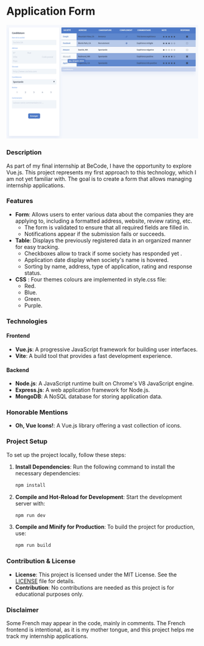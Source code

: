 # Application Form

![Screenshot of Application Form](./public/assets/webp/screenshoot.webp)

### Description
As part of my final internship at BeCode, I have the opportunity to explore Vue.js. This project represents my first approach to this technology, which I am not yet familiar with. The goal is to create a form that allows managing internship applications.

### Features
- **Form**: Allows users to enter various data about the companies they are applying to, including a formatted address, website, review rating, etc.
  - The form is validated to ensure that all required fields are filled in.
  - Notifications appear if the submission fails or succeeds.
- **Table**: Displays the previously registered data in an organized manner for easy tracking.
  - Checkboxes allow to track if some society has responded yet .
  - Application date display when society's name is hovered.
  - Sorting by name, address, type of application, rating and response status.
- **CSS** : Four themes colours are implemented in style.css file: 
  - Red.
  - Blue.
  - Green.
  - Purple.

### Technologies
#### Frontend
- **Vue.js**: A progressive JavaScript framework for building user interfaces.
- **Vite**: A build tool that provides a fast development experience.
#### Backend
- **Node.js**: A JavaScript runtime built on Chrome's V8 JavaScript engine.
- **Express.js**: A web application framework for Node.js.
- **MongoDB**: A NoSQL database for storing application data.

### Honorable Mentions
- **Oh, Vue Icons!**: A Vue.js library offering a vast collection of icons.

### Project Setup
To set up the project locally, follow these steps:

1. **Install Dependencies**:
   Run the following command to install the necessary dependencies:
   ```sh
   npm install
   ```

2. **Compile and Hot-Reload for Development**:
   Start the development server with:
   ```sh
   npm run dev
   ```

3. **Compile and Minify for Production**:
   To build the project for production, use:
   ```sh
   npm run build
   ```

### Contribution & License
- **License**: This project is licensed under the MIT License. See the [LICENSE](./LICENSE) file for details.
- **Contribution**: No contributions are needed as this project is for educational purposes only.

### Disclaimer
Some French may appear in the code, mainly in comments. The French frontend is intentional, as it is my mother tongue, and this project helps me track my internship applications.

